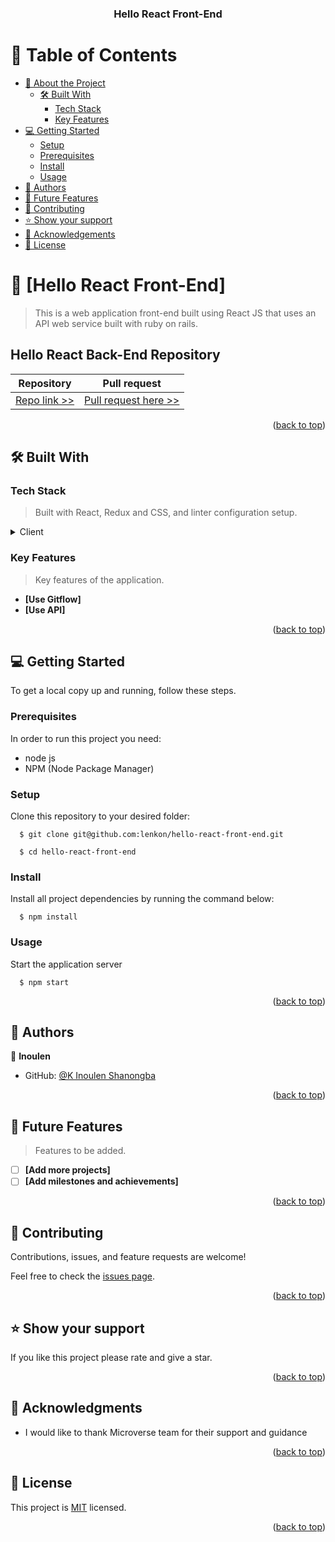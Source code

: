 <a name="readme-top"></a>

<div align="center">

  <h3><b>Hello React Front-End</b></h3>

</div>

# 📗 Table of Contents

- [📖 About the Project](#about-project)
  - [🛠 Built With](#built-with)
    - [Tech Stack](#tech-stack)
    - [Key Features](#key-features)   
- [💻 Getting Started](#getting-started)
  - [Setup](#setup)
  - [Prerequisites](#prerequisites)
  - [Install](#install)
  - [Usage](#usage)    
- [👥 Authors](#authors)
- [🔭 Future Features](#future-features)
- [🤝 Contributing](#contributing)
- [⭐️ Show your support](#support)
- [🙏 Acknowledgements](#acknowledgements)
- [📝 License](#license)

# 📖 [Hello React Front-End] <a name="about-project"></a>

> This is a web application front-end built using React JS that uses an API web service built with ruby on rails.

## Hello React Back-End Repository

| Repository | Pull request |
|------------|------------|
|[Repo link >>](https://github.com/lenkon/hello-rails-back-end)|[Pull request here >>](https://github.com/lenkon/hello-rails-back-end/pull/1)|

<p align="right">(<a href="#readme-top">back to top</a>)</p>

## 🛠 Built With <a name="built-with"></a>

### Tech Stack <a name="tech-stack"></a>

>  Built with React, Redux and CSS, and linter configuration setup.

<details>
  <summary>Client</summary>
  <ul>
    <li><a href="https://reactjs.org/">React JS</a></li>
    <li><a href="https://redux.js.org/">Redux</a></li>
    <li><a href="https://www.w3schools.com/w3css/defaulT.asp">CSS</a></li>
    <li><a href="https://www.w3schools.com/js/default.asp">JavaScript</a></li>
  </ul>
</details>

### Key Features <a name="key-features"></a>

> Key features of the application.

- **[Use Gitflow]**
- **[Use API]**

<p align="right">(<a href="#readme-top">back to top</a>)</p>

## 💻 Getting Started <a name="getting-started"></a>

To get a local copy up and running, follow these steps.

### Prerequisites

In order to run this project you need:
- node js
- NPM (Node Package Manager)

### Setup

Clone this repository to your desired folder:

``` 
  $ git clone git@github.com:lenkon/hello-react-front-end.git

  $ cd hello-react-front-end
```
### Install

Install all project dependencies by running the command below:

``` 
  $ npm install
```
### Usage

Start the application server
``` 
  $ npm start
```

<p align="right">(<a href="#readme-top">back to top</a>)</p>

## 👥 Authors <a name="authors"></a>

👤 **Inoulen**

- GitHub: [@K Inoulen Shanongba](https://github.com/lenkon)

<p align="right">(<a href="#readme-top">back to top</a>)</p>

## 🔭 Future Features <a name="future-features"></a>

> Features to be added.

- [ ] **[Add more projects]**
- [ ] **[Add milestones and achievements]**

<p align="right">(<a href="#readme-top">back to top</a>)</p>

## 🤝 Contributing <a name="contributing"></a>

Contributions, issues, and feature requests are welcome!

Feel free to check the [issues page](../../issues/).

<p align="right">(<a href="#readme-top">back to top</a>)</p>

## ⭐️ Show your support <a name="support"></a>

If you like this project please rate and give a star.

<p align="right">(<a href="#readme-top">back to top</a>)</p>

## 🙏 Acknowledgments <a name="acknowledgements"></a>

- I would like to thank Microverse team for their support and guidance

<p align="right">(<a href="#readme-top">back to top</a>)</p>

## 📝 License <a name="license"></a>

This project is [MIT](./LICENSE) licensed.

<p align="right">(<a href="#readme-top">back to top</a>)</p>